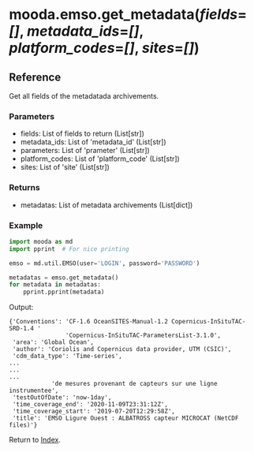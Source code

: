 # mooda.emso.get_metadata(*fields*=*[]*, *metadata_ids*=*[]*, *platform_codes*=*[]*, *sites*=*[]*)

## Reference

Get all fields of the metadatada archivements.

### Parameters

* fields: List of fields to return (List[str])
* metadata_ids: List of 'metadata_id' (List[str])
* parameters: List of 'prameter' (List[str])
* platform_codes: List of 'platform_code' (List[str])
* sites: List of 'site' (List[str])

### Returns

* metadatas: List of metadata archivements (List[dict])                

### Example

```python
import mooda as md
import pprint  # For nice printing

emso = md.util.EMSO(user='LOGIN', password='PASSWORD')

metadatas = emso.get_metadata()
for metadata in metadatas:      
    pprint.pprint(metadata)
```

Output:

```
{'Conventions': 'CF-1.6 OceanSITES-Manual-1.2 Copernicus-InSituTAC-SRD-1.4 '
                'Copernicus-InSituTAC-ParametersList-3.1.0',
 'area': 'Global Ocean',
 'author': 'Coriolis and Copernicus data provider, UTM (CSIC)',
 'cdm_data_type': 'Time-series',
...
...
...
            'de mesures provenant de capteurs sur une ligne instrumentee',
 'testOutOfDate': 'now-1day',
 'time_coverage_end': '2020-11-09T23:31:12Z',
 'time_coverage_start': '2019-07-20T12:29:58Z',
 'title': 'EMSO Ligure Ouest : ALBATROSS capteur MICROCAT (NetCDF files)'}
```

Return to [Index](../../index_api_reference.md).

